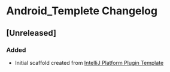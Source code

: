 <!-- Keep a Changelog guide -> https://keepachangelog.com -->

# Android_Templete Changelog

## [Unreleased]
### Added
- Initial scaffold created from [IntelliJ Platform Plugin Template](https://github.com/JetBrains/intellij-platform-plugin-template)
